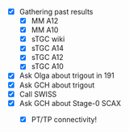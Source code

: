 - [x] Gathering past results
  - [x] MM A12
  - [x] MM A10
  - [x] sTGC wiki
  - [x] sTGC A14
  - [x] sTGC A12
  - [x] sTGC A10
- [x] Ask Olga about trigout in 191
- [x] Ask GCH about trigout
- [x] Call SWISS
- [x] Ask GCH about Stage-0 SCAX
  - [x] PT/TP connectivity!
  
